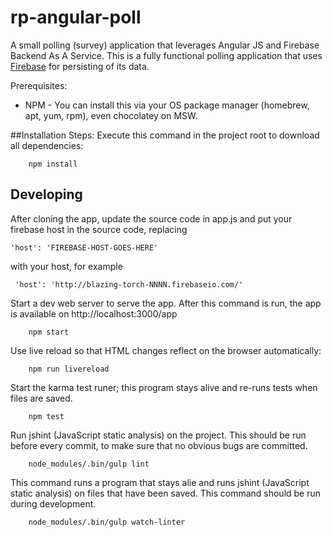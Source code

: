 # rp-angular-poll
A small polling (survey) application that leverages Angular JS and Firebase Backend As A Service.
This is a fully functional polling application that uses [Firebase](https://www.firebase.com/)
for persisting of its data.

Prerequisites:
* NPM - You can install this via your OS package manager (homebrew, apt, yum, rpm), even chocolatey
on MSW.

##Installation Steps:
Execute this command in the project root to download all dependencies:

```
    npm install
```

## Developing

After cloning the app, update the source code in app.js and 
put your firebase host in the source code, replacing 

```
'host': 'FIREBASE-HOST-GOES-HERE'
```

with your host, for example

```
 'host': 'http://blazing-torch-NNNN.firebaseio.com/'
```

Start a dev web server to serve the app. After this command is run, the app
is available on http://localhost:3000/app

```
    npm start
```

Use live reload so that HTML changes reflect on the browser automatically:

```
    npm run livereload
```

Start the karma test runer; this program stays alive and re-runs tests when
files are saved.

```
    npm test
```

Run jshint (JavaScript static analysis) on the project. This should be
run before every commit, to make sure that no obvious bugs are committed.

```
    node_modules/.bin/gulp lint
```

This command runs a program that stays alie and runs jshint (JavaScript
static analysis) on files that have been saved. This command should
be run during development.
```
    node_modules/.bin/gulp watch-linter
```
